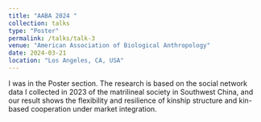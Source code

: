 ```yaml
---
title: "AABA 2024 "
collection: talks
type: "Poster"
permalink: /talks/talk-3
venue: "American Association of Biological Anthropology"
date: 2024-03-21
location: "Los Angeles, CA, USA"
---
```


I was in the Poster section. The research is based on the social network data I collected in 2023 of the matrilineal society in Southwest China, and our result shows the flexibility and resilience of kinship structure and kin-based cooperation under market integration.  



